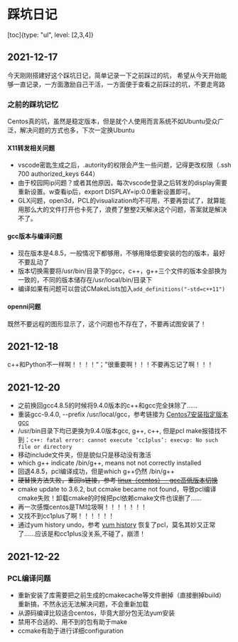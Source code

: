 # 踩坑日记
[toc]{type: "ul", level: [2,3,4]}

## 2021-12-17
今天刚刚搭建好这个踩坑日记，简单记录一下之前踩过的坑，
希望从今天开始能够一直记录，一方面激励自己干活，一方面便于查看之前踩过的坑，不要走弯路
### 之前的踩坑记忆
Centos真的坑，虽然是稳定版本，但是就个人使用而言系统不如Ubuntu受众广泛，解决问题的方式也多，下次一定换Ubuntu
#### X11转发相关问题
- vscode密匙生成之后，.autority的权限会产生一些问题，记得更改权限（.ssh 700 authorized_keys 644）
- 由于校园网ip问题？或者其他原因，每次vscode登录之后转发的display需要重新设置。w查看ip后，export DISPLAY=ip:0.0重新设置即可。
- GLX问题，open3d，PCL的visualization均不可用，不要再尝试了，就算能用那么大的文件打开也卡死了，浪费了整整2天解决这个问题，答案就是解决不了。
#### gcc版本与编译问题
- 现在版本是4.8.5，一般情况下都够用，不够用降低要安装的包的版本，最好不要乱动了
- 版本切换需要将/usr/bin/目录下的gcc，c++，g++三个文件的版本全部换为一致的，不同的版本储存在/usr/local/bin/目录下
- 编译如果有问题可以尝试CMakeLists加入`add_definitions("-std=c++11")`
#### openni问题
既然不要远程的图形显示了，这个问题也不存在了，不要再试图安装了！
## 2021-12-18
c++和Python不一样啊！！！！“；”很重要啊！！！不要再忘记了啊！！！
## 2021-12-20
- 之前换回gcc4.8.5的时候将9.4.0版本的c++和gcc完全抹除了……
- 重装gcc-9.4.0, --prefix /usr/local/gcc，参考链接为 [Centos7安装指定版本gcc](https://www.codeleading.com/article/41615623197/)
- /usr/bin目录下均已更换为9.4.0版本gcc, g++, c++, 但是pcl make报错找不到：`c++: fatal error: cannot execute ‘cc1plus’: execvp: No such file or directory`
- 移动include文件夹，但是貌似只是移动没有激活
- which g++ indicate /bin/g++, means not not correctly installed
- 回退4.8.5，pcl编译成功，但是which g++仍然 /bin/g++
- ~~硬替换方法失败，重回ls链接，参考 [linux（centos）--gcc高低版本切换](https://blog.csdn.net/chenpe32cp/article/details/89481601)~~
- cmake update to 3.6.2, but ccmake became not found，导致pcl编译cmake失败！卸载cmake的时候把pcl依赖cmake文件也误删了……
- 再一次感慨centos是TM垃圾啊！！！！！！！
- 又找不到cc1plus了啊！！！！！！
- 通过yum history undo，参考 [yum history](https://mlog.club/article/4253653) 恢复了pcl，莫名其妙又正常了……应该是和cc1plus没关系,不碰了，崩溃！
## 2021-12-22
### PCL编译问题
- 重新安装了库需要把之前生成的cmakecache等文件删掉（直接删掉build）重新搞，不然永远无法解决问题，不会重新加载
- 从源码编译比较适合centos，毕竟大部分包无法yum安装
- 禁用不合适的、用不到的包有助于make
- ccmake有助于进行详细configuration